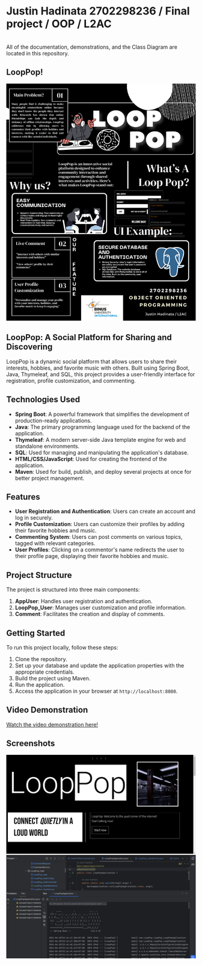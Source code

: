 # Justin Hadinata 2702298236 / Final project / OOP / L2AC


<br> All of the documentation, demonstrations, and the Class Diagram are located in this repository.


## LoopPop!
<img src="FinalProject_Poster.png" alt="LoopPopPoster" width="600">

## LoopPop: A Social Platform for Sharing and Discovering

LoopPop is a dynamic social platform that allows users to share their interests, hobbies, and favorite music with others. Built using Spring Boot, Java, Thymeleaf, and SQL, this project provides a user-friendly interface for registration, profile customization, and commenting.

## Technologies Used

- **Spring Boot**: A powerful framework that simplifies the development of production-ready applications.
- **Java**: The primary programming language used for the backend of the application.
- **Thymeleaf**: A modern server-side Java template engine for web and standalone environments.
- **SQL**: Used for managing and manipulating the application's database.
- **HTML/CSS/JavaScript**: Used for creating the frontend of the application.
- **Maven**: Used for build, publish, and deploy several projects at once for better project management.


## Features

- **User Registration and Authentication**: Users can create an account and log in securely.
- **Profile Customization**: Users can customize their profiles by adding their favorite hobbies and music.
- **Commenting System**: Users can post comments on various topics, tagged with relevant categories.
- **User Profiles**: Clicking on a commentor's name redirects the user to their profile page, displaying their favorite hobbies and music.

## Project Structure

The project is structured into three main components:

1. **AppUser**: Handles user registration and authentication.
2. **LoopPop_User**: Manages user customization and profile information.
3. **Comment**: Facilitates the creation and display of comments.

## Getting Started

To run this project locally, follow these steps:

1. Clone the repository.
2. Set up your database and update the application properties with the appropriate credentials.
3. Build the project using Maven.
4. Run the application.
5. Access the application in your browser at `http://localhost:8080`.

## Video Demonstration
[Watch the video demonstration here!](https://youtu.be/W4wNyJpvC6U)

## Screenshots
<img src="ScreenShot1.png" alt="Screenshot 1" width="600">
<img src="ScreenShot2.png" alt="Screenshot 2" width="600">


  
